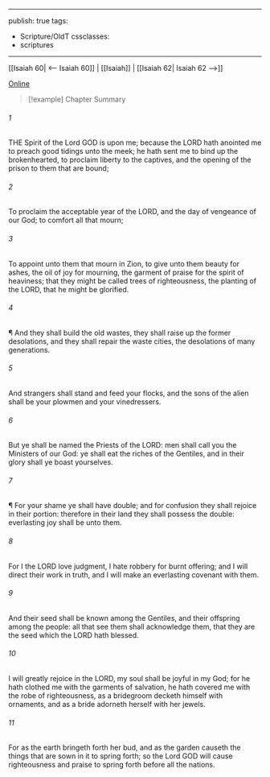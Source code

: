 

---
publish: true
tags:
  - Scripture/OldT
cssclasses:
  - scriptures
---
[[Isaiah 60| <-- Isaiah 60]] | [[Isaiah]] | [[Isaiah 62| Isaiah 62 -->]]

[Online](https://churchofjesuschrist.org/study/scriptures/ot/isa/61?lang=eng)

>[!example] Chapter Summary
>
###### 1
THE Spirit of the Lord GOD is upon me; because the LORD hath anointed me to preach good tidings unto the meek; he hath sent me to bind up the brokenhearted, to proclaim liberty to the captives, and the opening of the prison to them that are bound;
###### 2
To proclaim the acceptable year of the LORD, and the day of vengeance of our God; to comfort all that mourn;
###### 3
To appoint unto them that mourn in Zion, to give unto them beauty for ashes, the oil of joy for mourning, the garment of praise for the spirit of heaviness; that they might be called trees of righteousness, the planting of the LORD, that he might be glorified.
###### 4
¶ And they shall build the old wastes, they shall raise up the former desolations, and they shall repair the waste cities, the desolations of many generations.
###### 5
And strangers shall stand and feed your flocks, and the sons of the alien shall be your plowmen and your vinedressers.
###### 6
But ye shall be named the Priests of the LORD: men shall call you the Ministers of our God: ye shall eat the riches of the Gentiles, and in their glory shall ye boast yourselves.
###### 7
¶ For your shame ye shall have double; and for confusion they shall rejoice in their portion: therefore in their land they shall possess the double: everlasting joy shall be unto them.
###### 8
For I the LORD love judgment, I hate robbery for burnt offering; and I will direct their work in truth, and I will make an everlasting covenant with them.
###### 9
And their seed shall be known among the Gentiles, and their offspring among the people: all that see them shall acknowledge them, that they are the seed which the LORD hath blessed.
###### 10
I will greatly rejoice in the LORD, my soul shall be joyful in my God; for he hath clothed me with the garments of salvation, he hath covered me with the robe of righteousness, as a bridegroom decketh himself with ornaments, and as a bride adorneth herself with her jewels.
###### 11
For as the earth bringeth forth her bud, and as the garden causeth the things that are sown in it to spring forth; so the Lord GOD will cause righteousness and praise to spring forth before all the nations.



